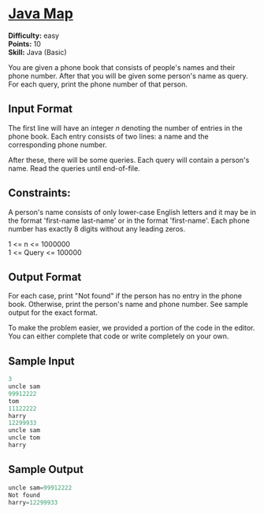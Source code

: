# [Java Map](https://www.hackerrank.com/challenges/phone-book/problem)

**Difficulty:** easy
</br>**Points:** 10
</br>**Skill:** Java (Basic)

You are given a phone book that consists of people's names and their phone number. After that you will be given some person's name as query. For each query, print the phone number of that person.

## Input Format

The first line will have an integer _n_ denoting the number of entries in the phone book. Each entry consists of two lines: a name and the corresponding phone number.

After these, there will be some queries. Each query will contain a person's name. Read the queries until end-of-file.

## Constraints:
A person's name consists of only lower-case English letters and it may be in the format 'first-name last-name' or in the format 'first-name'. Each phone number has exactly 8 digits without any leading zeros.

1 <= n <= 1000000</br>
1 <= Query <= 100000


## Output Format

For each case, print "Not found" if the person has no entry in the phone book. Otherwise, print the person's name and phone number. See sample output for the exact format.

To make the problem easier, we provided a portion of the code in the editor. You can either complete that code or write completely on your own.

## Sample Input
````java
3
uncle sam
99912222
tom
11122222
harry
12299933
uncle sam
uncle tom
harry
````

## Sample Output
````java
uncle sam=99912222
Not found
harry=12299933
````
